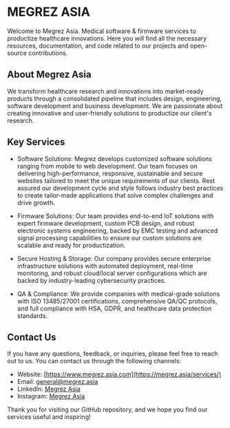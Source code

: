 # MEGREZ ASIA
Welcome to Megrez Asia. Medical software & firmware services to productize healthcare innovations. Here you will find all the necessary resources, documentation, and code related to our projects and open-source contributions.

## About Megrez Asia
We transform healthcare research and innovations into market-ready products through a consolidated pipeline that includes design, engineering, software development and business development. We are passionate about creating innovative and user-friendly solutions to productize our client's research.

## Key Services
* Software Solutions: Megrez develops customized software solutions ranging from mobile to web development. Our team focuses on delivering high-performance, responsive, sustainable and secure websites tailored to meet the unique requirements of our clients. Rest assured our development cycle and style follows industry best practices to create tailor-made applications that solve complex challenges and drive growth.

* Firmware Solutions: Our team provides end-to-end IoT solutions with expert firmware development, custom PCB design, and robust electronic systems engineering, backed by EMC testing and advanced signal processing capabilities to ensure our custom solutions are scalable and ready for productization.

* Secure Hosting & Storage: Our company provides secure enterprise infrastructure solutions with automated deployment, real-time monitoring, and robust cloud/local server configurations which are backed by industry-leading cybersecurity practices.

* QA & Compliance: We provide companies with medical-grade solutions with ISO 13485/27001 certifications, comprehensive QA/QC protocols, and full compliance with HSA, GDPR, and healthcare data protection standards.

## Contact Us
If you have any questions, feedback, or inquiries, please feel free to reach out to us. You can contact us through the following channels:

* Website: [https://www.megrez.asia.com](https://megrez.asia/services/)
* Email: general@megrez.asia
* LinkedIn: [Megrez Asia](https://www.linkedin.com/company/megrez-translations/?originalSubdomain=sg)
* Instagram: [Megrez Asia](https://www.instagram.com/megrez.asia/)
  
Thank you for visiting our GitHub repository, and we hope you find our services useful and inspiring!
